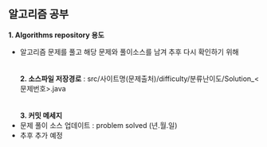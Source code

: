 ## 알고리즘 공부
**1. Algorithms repository 용도**
  - 알고리즘 문제를 풀고 해당 문제와 풀이소스를 남겨 추후 다시 확인하기 위해  
<br/><br/>
**2. 소스파일 저장경로** : src/사이트명(문제출처)/difficulty/분류난이도/Solution_<문제번호>.java  
<br/><br/>
**3. 커밋 메세지**
  - 문제 풀이 소스 업데이트 : problem solved (년.월.일)
  - 추후 추가 예정  

